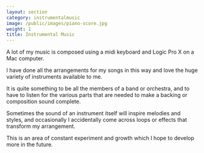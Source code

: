 ```yaml
---
layout: section
category: instrumentalmusic
image: /public/images/piano-score.jpg
weight: 1
title: Instrumental Music
---
```


A lot of my music is composed using a midi keyboard and Logic Pro X on a Mac computer. 

I have done all the arrangements for my songs in this way and love the huge variety of instruments available to me.

It is quite something to be all the members of a band or orchestra, and to have to listen for the various parts that are needed to make a backing or composition sound complete. 

Sometimes the sound of an instrument itself will inspire melodies and styles, and occasionally I accidentally come across loops or effects that transform my arrangement.

This is an area of constant experiment and growth which I hope to develop more in the future.